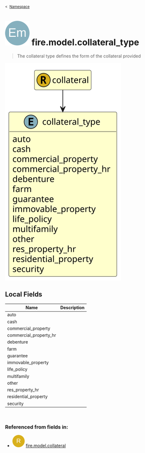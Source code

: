 <sub>&lt;&nbsp; [Namespace](index.md)</sub>
# <img src='images/enumType-lg.svg'/> fire.model.collateral_type
>  
>The collateral type defines the form of the collateral provided
> 
<img src='images/fire.model.collateral_type.svg'/>


## Local Fields


| Name        | Description |
| ----------- | ----------- |
| auto |   |
| cash |   |
| commercial_property |   |
| commercial_property_hr |   |
| debenture |   |
| farm |   |
| guarantee |   |
| immovable_property |   |
| life_policy |   |
| multifamily |   |
| other |   |
| res_property_hr |   |
| residential_property |   |
| security |   |

<br/>

### Referenced from fields in:
- <img src='images/recordType.svg'/> [fire.model.collateral](UDT-fire.model.collateral.md)
